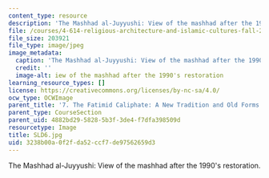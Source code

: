 ```yaml
---
content_type: resource
description: 'The Mashhad al-Juyyushi: View of the mashhad after the 1990''s restoration.'
file: /courses/4-614-religious-architecture-and-islamic-cultures-fall-2002/3238b00a0f2fda52ccf7de97562659d3_SLD6.jpg
file_size: 203921
file_type: image/jpeg
image_metadata:
  caption: 'The Mashhad al-Juyyushi: View of the mashhad after the 1990''s restoration.'
  credit: ''
  image-alt: iew of the mashhad after the 1990's restoration
learning_resource_types: []
license: https://creativecommons.org/licenses/by-nc-sa/4.0/
ocw_type: OCWImage
parent_title: '7. The Fatimid Caliphate: A New Tradition and Old Forms'
parent_type: CourseSection
parent_uid: 4882bd29-5828-5b3f-3de4-f7dfa398509d
resourcetype: Image
title: SLD6.jpg
uid: 3238b00a-0f2f-da52-ccf7-de97562659d3
---
```

The Mashhad al-Juyyushi: View of the mashhad after the 1990's restoration.